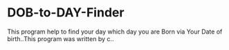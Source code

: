 # DOB-to-DAY-Finder
This program help to find your day which day you are Born via Your Date of birth..This program was written by c..
